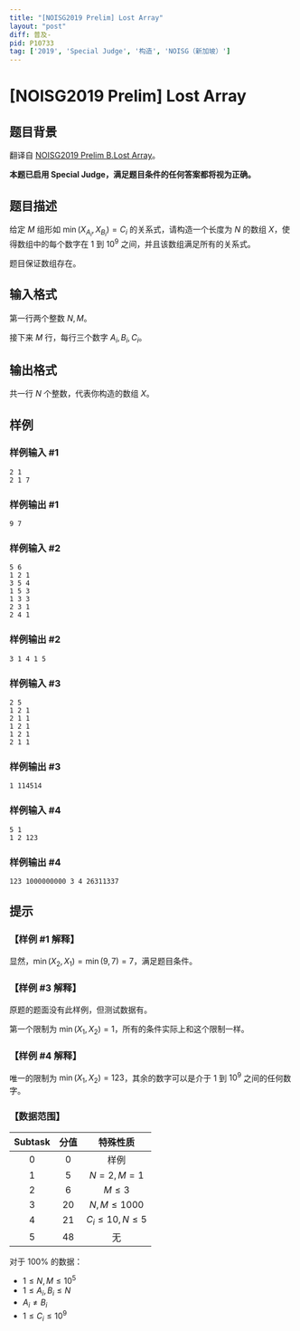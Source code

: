```yaml
---
title: "[NOISG2019 Prelim] Lost Array"
layout: "post"
diff: 普及-
pid: P10733
tag: ['2019', 'Special Judge', '构造', 'NOISG（新加坡）']
---
```

# [NOISG2019 Prelim] Lost Array
## 题目背景

翻译自 [NOISG2019 Prelim B.Lost Array](https://github.com/noisg/sg_noi_archive/blob/master/2019_prelim/)。

**本题已启用 Special Judge，满足题目条件的任何答案都将视为正确。**
## 题目描述

给定 $M$ 组形如 $\min (X_{A_i},X_{B_i})=C_i$ 的关系式，请构造一个长度为 $N$ 的数组 $X$，使得数组中的每个数字在 $1$ 到 $10^9$ 之间，并且该数组满足所有的关系式。

题目保证数组存在。
## 输入格式

第一行两个整数 $N,M$。

接下来 $M$ 行，每行三个数字 $A_i,B_i,C_i$。
## 输出格式

共一行 $N$ 个整数，代表你构造的数组 $X$。
## 样例

### 样例输入 #1
```
2 1
2 1 7
```
### 样例输出 #1
```
9 7
```
### 样例输入 #2
```
5 6
1 2 1
3 5 4
1 5 3
1 3 3
2 3 1
2 4 1
```
### 样例输出 #2
```
3 1 4 1 5
```
### 样例输入 #3
```
2 5
1 2 1
2 1 1
1 2 1
1 2 1
2 1 1
```
### 样例输出 #3
```
1 114514
```
### 样例输入 #4
```
5 1
1 2 123
```
### 样例输出 #4
```
123 1000000000 3 4 26311337
```
## 提示

### 【样例 #1 解释】
显然，$\min (X_2,X_1) = \min (9,7) =7$，满足题目条件。
### 【样例 #3 解释】
原题的题面没有此样例，但测试数据有。

第一个限制为 $\min (X_1,X_2) =1$，所有的条件实际上和这个限制一样。
### 【样例 #4 解释】
唯一的限制为 $\min (X_1,X_2) =123$，其余的数字可以是介于 $1$ 到 $10^9$ 之间的任何数字。
### 【数据范围】
| $\text{Subtask}$ | 分值 | 特殊性质 |
| :----------: | :----------: | :----------: |
| $0$ | $0$ | 样例 |
| $1$ | $5$ | $N=2,M=1$ |
| $2$ | $6$ | $M\leq 3$ |
| $3$ | $20$ | $N,M\leq 1000$ |
| $4$ | $21$ | $C_i \leq 10,N \leq 5$ |
| $5$ | $48$ | 无 |

对于 $100\%$ 的数据：
- $1 \leq N,M \leq 10^5$
- $1 \leq A_i ,B_i \leq N$
- $A_i \neq B_i$
- $1 \leq C_i \leq 10^9$
